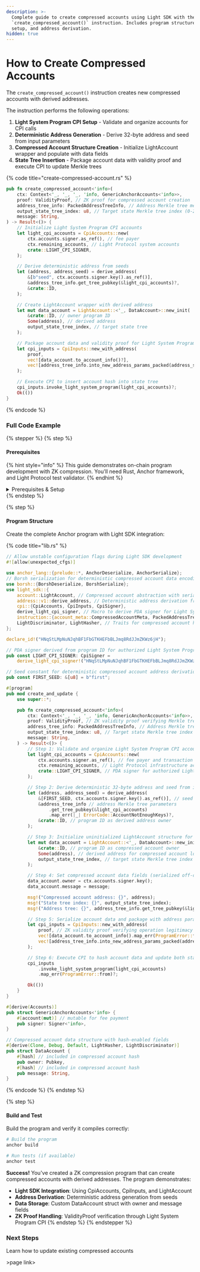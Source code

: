 ```yaml
---
description: >-
  Complete guide to create compressed accounts using Light SDK with the
  `create_compressed_account()` instruction. Includes program structure, CPI
  setup, and address derivation.
hidden: true
---
```


# How to Create Compressed Accounts

The `create_compressed_account()` instruction creates new compressed accounts with derived addresses.

The instruction performs the following operations:

1. **Light System Program CPI Setup** - Validate and organize accounts for CPI calls
2. **Deterministic Address Generation** - Derive 32-byte address and seed from input parameters
3. **Compressed Account Structure Creation** - Initialize LightAccount wrapper and populate with data fields
4. **State Tree Insertion** - Package account data with validity proof and execute CPI to update Merkle trees

{% code title="create-compressed-account.rs" %}
```rust
pub fn create_compressed_account<'info>(
    ctx: Context<'_, '_, '_, 'info, GenericAnchorAccounts<'info>>,
    proof: ValidityProof, // ZK proof for compressed account creation
    address_tree_info: PackedAddressTreeInfo, // Address Merkle tree metadata
    output_state_tree_index: u8, // Target state Merkle tree index (0-255)
    message: String,
) -> Result<()> {
    // Initialize Light System Program CPI accounts
    let light_cpi_accounts = CpiAccounts::new(
        ctx.accounts.signer.as_ref(), // fee payer
        ctx.remaining_accounts, // Light Protocol system accounts
        crate::LIGHT_CPI_SIGNER,
    );

    // Derive deterministic address from seeds
    let (address, address_seed) = derive_address(
        &[b"seed", ctx.accounts.signer.key().as_ref()],
        &address_tree_info.get_tree_pubkey(&light_cpi_accounts)?,
        &crate::ID,
    );

    // Create LightAccount wrapper with derived address
    let mut data_account = LightAccount::<'_, DataAccount>::new_init(
        &crate::ID, // owner program ID
        Some(address), // derived address
        output_state_tree_index, // target state tree
    );

    // Package account data and validity proof for Light System Program CPI
    let cpi_inputs = CpiInputs::new_with_address(
        proof,
        vec![data_account.to_account_info()?],
        vec![address_tree_info.into_new_address_params_packed(address_seed)],
    );

    // Execute CPI to insert account hash into state tree
    cpi_inputs.invoke_light_system_program(light_cpi_accounts)?;
    Ok(())
}
```
{% endcode %}

### Full Code Example

{% stepper %}
{% step %}
#### Prerequisites

{% hint style="info" %}
This guide demonstrates on-chain program development with ZK compression. You'll need Rust, Anchor framework, and Light Protocol test validator.
{% endhint %}

<details>

<summary>Prerequisites &#x26; Setup</summary>

#### Development Environment

```bash
# Install Rust and Anchor
curl --proto '=https' --tlsv1.2 -sSf https://sh.rustup.rs | sh
cargo install --git https://github.com/coral-xyz/anchor avm --locked --force
avm install latest
avm use latest
```

#### Light Protocol Dependencies

```toml
# Cargo.toml
[dependencies]
anchor-lang = "0.30.1"
light-sdk = "0.12.0"
borsh = "1.5.1"
```

#### Test Validator Setup

```bash
# Install Light Protocol CLI
npm install -g @lightprotocol/zk-compression-cli

# Start local test validator with ZK compression
light test-validator
```

</details>
{% endstep %}

{% step %}
#### Program Structure

Create the complete Anchor program with Light SDK integration:

{% code title="lib.rs" %}
```rust
// Allow unstable configuration flags during Light SDK development
#![allow(unexpected_cfgs)]

use anchor_lang::{prelude::*, AnchorDeserialize, AnchorSerialize};
// Borsh serialization for deterministic compressed account data encoding
use borsh::{BorshDeserialize, BorshSerialize};
use light_sdk::{
    account::LightAccount, // Compressed account abstraction with serialization methods
    address::v1::derive_address, // Deterministic address derivation from seeds and trees
    cpi::{CpiAccounts, CpiInputs, CpiSigner},
    derive_light_cpi_signer, // Macro to derive PDA signer for Light System Program CPIs
    instruction::{account_meta::CompressedAccountMeta, PackedAddressTreeInfo, ValidityProof}, // ZK proof structures and Merkle tree metadata
    LightDiscriminator, LightHasher, // Traits for compressed account hash computation and discriminators
};

declare_id!("HNqStLMpNuNJqhBF1FbGTKHEFbBLJmq8RdJJmZKWz6jH");

// PDA signer derived from program ID for authorized Light System Program CPIs
pub const LIGHT_CPI_SIGNER: CpiSigner =
    derive_light_cpi_signer!("HNqStLMpNuNJqhBF1FbGTKHEFbBLJmq8RdJJmZKWz6jH");

// Seed constant for deterministic compressed account address derivation
pub const FIRST_SEED: &[u8] = b"first";

#[program]
pub mod create_and_update {
    use super::*;

    pub fn create_compressed_account<'info>(
        ctx: Context<'_, '_, '_, 'info, GenericAnchorAccounts<'info>>,
        proof: ValidityProof, // ZK validity proof verifying Merkle tree state consistency
        address_tree_info: PackedAddressTreeInfo, // Address Merkle tree metadata and insertion parameters
        output_state_tree_index: u8, // Target state Merkle tree index for account hash insertion (0-255)
        message: String,
    ) -> Result<()> {
        // Step 1: Validate and organize Light System Program CPI accounts
        let light_cpi_accounts = CpiAccounts::new(
            ctx.accounts.signer.as_ref(), // fee payer and transaction authority
            ctx.remaining_accounts, // Light Protocol infrastructure accounts (Merkle trees, compression programs)
            crate::LIGHT_CPI_SIGNER, // PDA signer for authorized Light System Program CPI
        );

        // Step 2: Derive deterministic 32-byte address and seed from input parameters
        let (address, address_seed) = derive_address(
            &[FIRST_SEED, ctx.accounts.signer.key().as_ref()], // seed array for deterministic address generation
            &address_tree_info // address Merkle tree parameters
                .get_tree_pubkey(&light_cpi_accounts)
                .map_err(|_| ErrorCode::AccountNotEnoughKeys)?,
            &crate::ID, // program ID as derived address owner
        );

        // Step 3: Initialize uninitialized LightAccount structure for data serialization
        let mut data_account = LightAccount::<'_, DataAccount>::new_init(
            &crate::ID, // program ID as compressed account owner
            Some(address), // derived address for compressed account location in address tree
            output_state_tree_index, // target state Merkle tree index for account hash insertion
        );

        // Step 4: Set compressed account data fields (serialized off-chain, hash stored on-chain)
        data_account.owner = ctx.accounts.signer.key();
        data_account.message = message;

        msg!("Compressed account address: {}", address);
        msg!("State tree index: {}", output_state_tree_index);
        msg!("Address tree: {}", address_tree_info.get_tree_pubkey(&light_cpi_accounts)?);

        // Step 5: Serialize account data and package with address parameters for CPI
        let cpi_inputs = CpiInputs::new_with_address(
            proof, // ZK validity proof verifying operation legitimacy
            vec![data_account.to_account_info().map_err(ProgramError::from)?], // serialized compressed account data for hashing
            vec![address_tree_info.into_new_address_params_packed(address_seed)], // packed address insertion parameters with derived seed
        );

        // Step 6: Execute CPI to hash account data and update both state and address Merkle trees
        cpi_inputs
            .invoke_light_system_program(light_cpi_accounts)
            .map_err(ProgramError::from)?;

        Ok(())
    }
}

#[derive(Accounts)]
pub struct GenericAnchorAccounts<'info> {
    #[account(mut)] // mutable for fee payment
    pub signer: Signer<'info>,
}

// Compressed account data structure with hash-enabled fields
#[derive(Clone, Debug, Default, LightHasher, LightDiscriminator)]
pub struct DataAccount {
    #[hash] // included in compressed account hash
    pub owner: Pubkey,
    #[hash] // included in compressed account hash
    pub message: String,
}
```
{% endcode %}
{% endstep %}

{% step %}
#### Build and Test

Build the program and verify it compiles correctly:

```bash
# Build the program
anchor build

# Run tests (if available)
anchor test
```

**Success!** You've created a ZK compression program that can create compressed accounts with derived addresses. The program demonstrates:

* **Light SDK Integration**: Using CpiAccounts, CpiInputs, and LightAccount
* **Address Derivation**: Deterministic address generation from seeds
* **Data Storage**: Custom DataAccount struct with owner and message fields
* **ZK Proof Handling**: ValidityProof verification through Light System Program CPI
{% endstep %}
{% endstepper %}

### Next Steps

Learn how to update existing compressed accounts

&#x20;\>page link>

